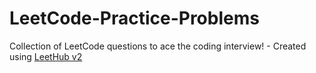 # LeetCode-Practice-Problems
Collection of LeetCode questions to ace the coding interview! - Created using [LeetHub v2](https://github.com/arunbhardwaj/LeetHub-2.0)
